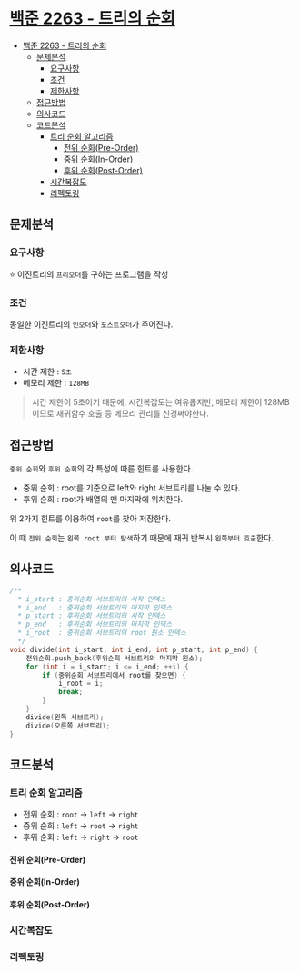 # [백준 2263 - 트리의 순회](https://www.acmicpc.net/problem/2263)

- [백준 2263 - 트리의 순회](#백준-2263---트리의-순회)
  - [문제분석](#문제분석)
    - [요구사항](#요구사항)
    - [조건](#조건)
    - [제한사항](#제한사항)
  - [접근방법](#접근방법)
  - [의사코드](#의사코드)
  - [코드분석](#코드분석)
    - [트리 순회 알고리즘](#트리-순회-알고리즘)
      - [전위 순회(Pre-Order)](#전위-순회pre-order)
      - [중위 순회(In-Order)](#중위-순회in-order)
      - [후위 순회(Post-Order)](#후위-순회post-order)
    - [시간복잡도](#시간복잡도)
    - [리펙토링](#리펙토링)


## 문제분석

### 요구사항

⭐️ 이진트리의 `프리오더`를 구하는 프로그램을 작성

### 조건

동일한 이진트리의 `인오더`와 `포스트오더`가 주어진다.

### 제한사항

* 시간 제한 : `5초`
* 메모리 제한 : `128MB`

> 시간 제한이 5초이기 때문에, 시간복잡도는 여유롭지만, 메모리 제한이 128MB이므로 재귀함수 호출 등 메모리 관리를 신경써야한다.

## 접근방법

`중위 순회`와 `후위 순회`의 각 특성에 따른 힌트를 사용한다.

* 중위 순회 : root를 기준으로 left와 right 서브트리를 나눌 수 있다.
* 후위 순회 : root가 배열의 맨 마지막에 위치한다.

위 2가지 힌트를 이용하여 `root`를 찾아 저장한다.

이 떄 `전위 순회`는 `왼쪽 root 부터 탐색`하기 때문에
재귀 반복시 `왼쪽부터 호출`한다.

## 의사코드

```C++
/**
  * i_start : 중위순회 서브트리의 시작 인덱스
  * i_end   : 중위순회 서브트리의 마지막 인덱스
  * p_start : 후위순회 서브트리의 시작 인덱스
  * p_end   : 후위순회 서브트리의 마지막 인덱스
  * i_root  : 중위순회 서브트리의 root 원소 인덱스
  */
void divide(int i_start, int i_end, int p_start, int p_end) {
    전위순회.push_back(후위순회 서브트리의 마지막 원소);
    for (int i = i_start; i <= i_end; ++i) {
        if (중위순회 서브트리에서 root를 찾으면) {
            i_root = i;
            break;
        }
    }
    divide(왼쪽 서브트리);
    divide(오른쪽 서브트리);
}
```

## 코드분석

### 트리 순회 알고리즘

* 전위 순회 : `root` → `left` → `right`
* 중위 순회 : `left` → `root` → `right`
* 후위 순회 : `left` → `right` → `root`

#### 전위 순회(Pre-Order)

#### 중위 순회(In-Order)

#### 후위 순회(Post-Order)

### 시간복잡도

### 리펙토링
